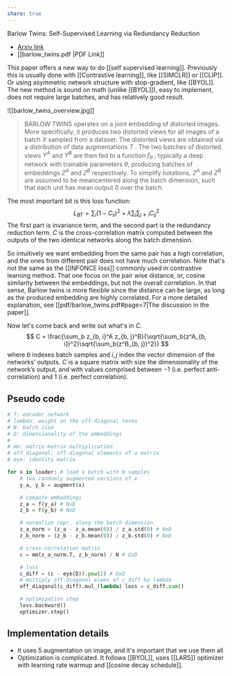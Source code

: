 ```yaml
---
share: true
---
```

Barlow Twins: Self-Supervised Learning via Redundancy Reduction
- [Arxiv link](https://arxiv.org/abs/2103.03230)
- [[barlow_twins.pdf |PDF Link]]

This paper offers a new way to do [[self supervised learning]]. Previously this is usually done with [[Contrastive learning]], like [[SIMCLR]] or [[CLIP]]. Or using asymmetric network structure with stop-gradient, like [[BYOL]]. The new method is sound on math (unlike [[BYOL]]), easy to implement, does not require large batches, and has relatively good result.

![[barlow_twins_overview.jpg]]

> BARLOW TWINS operates on a joint embedding of distorted images. More speciﬁcally, it produces two distorted views for all images of a batch $X$ sampled from a dataset. The distorted views are obtained via a distribution of data augmentations $T$ . The two batches of distorted views $Y^A$ and $Y^B$ are then fed to a function $f_\theta$ , typically a deep network with trainable parameters $\theta$, producing batches of embeddings $Z^A$ and $Z^B$ respectively. To simplify notations, $Z^A$ and $Z^B$ are assumed to be meancentered along the batch dimension, such that each unit has mean output 0 over the batch.

The most important bit is this loss function:
$$
L_{BT} = \sum_i (1 - C_{ii})^2 + \lambda \sum_i\sum_{j \ne i}C_{ij}^2
$$
The first part is invariance term, and the second part is the redundancy reduction term. $C$ is the cross-correlation matrix computed between the outputs of the two identical networks along the batch dimension.

So intuitively we want embedding from the same pair has a high correlation, and the ones from different pair does not have much correlation. Note that's not the same as the [[INFONCE loss]] commonly used in contrastive learning method. That one focus on the pair wise distance, or, cosine similarity between the embeddings, but not the overall correlation. In that sense, Barlow twins is more flexible since the distance can be large, as long as the produced embedding are highly correlated. For a more detailed explanation, see [[pdf/barlow_twins.pdf#page=7|The discussion in the paper]].

Now let's come back and write out what's in $C$.
$$
C = \frac{\sum_b z_{b, i}^A z_{b, j}^B}{\sqrt{\sum_b(z^A_{b, i})^2}\sqrt{\sum_b(z^B_{b, j})^2}}
$$
where $b$ indexes batch samples and $i, j$ index the vector dimension of the networks’ outputs. $C$ is a square matrix with size the dimensionality of the network’s output, and with values comprised between $-1$ (i.e. perfect anti-correlation) and $1$ (i.e. perfect correlation).

## Pseudo code
```python
# f: encoder network 
# lambda: weight on the off-diagonal terms 
# N: batch size 
# D: dimensionality of the embeddings 
# 
# mm: matrix-matrix multiplication 
# off_diagonal: off-diagonal elements of a matrix 
# eye: identity matrix

for x in loader: # load a batch with N samples 
	# two randomly augmented versions of x 
	y_a, y_b = augment(x)

	# compute embeddings 
	z_a = f(y_a) # NxD 
	z_b = f(y_b) # NxD

	# normalize repr. along the batch dimension 
	z_a_norm = (z_a - z_a.mean(0)) / z_a.std(0) # NxD 
	z_b_norm = (z_b - z_b.mean(0)) / z_b.std(0) # NxD

	# cross-correlation matrix 
	c = mm(z_a_norm.T, z_b_norm) / N # DxD

	# loss 
	c_diff = (c - eye(D)).pow(2) # DxD 
	# multiply off-diagonal elems of c_diff by lambda 
	off_diagonal(c_diff).mul_(lambda) loss = c_diff.sum()

	# optimization step 
	loss.backward() 
	optimizer.step()
```

## Implementation details
- It uses 5 augmentation on image, and it's important that we use them all
- Optimization is complicated. It follows [[BYOL]], uses [[LARS]] optimizer with learning rate warmup and [[cosine decay schedule]].